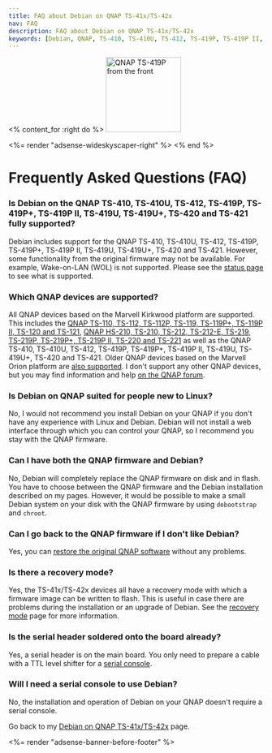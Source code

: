 ```yaml
---
title: FAQ about Debian on QNAP TS-41x/TS-42x
nav: FAQ
description: FAQ about Debian on QNAP TS-41x/TS-42x
keywords: [Debian, QNAP, TS-410, TS-410U, TS-412, TS-419P, TS-419P II, TS-419U, TS-420, TS-421, FAQ, frequently asked questions, help, troubleshooting]
---
```


<% content_for :right do %>
<img src = "../images/r_qnap_ts419p.jpg" class="border" alt="QNAP TS-419P from the front" width="148" height="148" />

<%= render "adsense-wideskyscaper-right" %>
<% end %>

<h1>Frequently Asked Questions (FAQ)</h1>

<h3>Is Debian on the QNAP TS-410, TS-410U, TS-412, TS-419P, TS-419P+, TS-419P II, TS-419U, TS-419U+, TS-420 and TS-421 fully supported?</h3>

Debian includes support for the QNAP TS-410, TS-410U, TS-412, TS-419P,
TS-419P+, TS-419P II, TS-419U, TS-419U+, TS-420 and TS-421.  However, some
functionality from the original firmware may not be available.  For
example, Wake-on-LAN (WOL) is not supported.  Please see the <a href =
"../status/">status page</a> to see what is supported.

<h3>Which QNAP devices are supported?</h3>

All QNAP devices based on the Marvell Kirkwood platform are supported.
This includes the <a href = "../../ts-119/">QNAP TS-110, TS-112, TS-112P, TS-119,
TS-119P+, TS-119P II, TS-120 and TS-121</a>, <a href = "../../ts-219/">QNAP HS-210, TS-210, TS-212, TS-212-E, TS-219,
TS-219P, TS-219P+, TS-219P II, TS-220 and TS-221</a> as well as the QNAP TS-410, TS-410U,
TS-412, TS-419P, TS-419P+, TS-419P II, TS-419U, TS-419U+, TS-420 and TS-421.  Older QNAP devices based
on the Marvell Orion platform are <a href = "/debian/orion/qnap/">also
supported</a>.  I don't support any other QNAP devices, but you may find
information and help <a href =
"http://forum.qnap.com/viewforum.php?f=147">on the QNAP forum</a>.

<h3>Is Debian on QNAP suited for people new to Linux?</h3>

No, I would not recommend you install Debian on your QNAP if you don't have
any experience with Linux and Debian.  Debian will not install a web
interface through which you can control your QNAP, so I recommend you stay
with the QNAP firmware.

<h3>Can I have both the QNAP firmware and Debian?</h3>

No, Debian will completely replace the QNAP firmware on disk and in flash.
You have to choose between the QNAP firmware and the Debian installation
described on my pages.  However, it would be possible to make a small
Debian system on your disk with the QNAP firmware by using `debootstrap`
and `chroot`.

<h3>Can I go back to the QNAP firmware if I don't like Debian?</h3>

Yes, you can <a href = "../deinstall/">restore the original QNAP
software</a> without any problems.

<h3>Is there a recovery mode?</h3>

Yes, the TS-41x/TS-42x devices all have a recovery mode with which a firmware
image can be written to flash.  This is useful in case there are problems
during the installation or an upgrade of Debian.  See the <a href =
"../recovery/">recovery mode</a> page for more information.

<h3>Is the serial header soldered onto the board already?</h3>

Yes, a serial header is on the main board.  You only need to prepare a
cable with a TTL level shifter for a <a href = "../serial/">serial
console</a>.

<h3>Will I need a serial console to use Debian?</h3>

No, the installation and operation of Debian on your QNAP doesn't require a
serial console.

Go back to my <a href = "..">Debian on QNAP TS-41x/TS-42x</a> page.

<div class="bbf">
<%= render "adsense-banner-before-footer" %>
</div>

